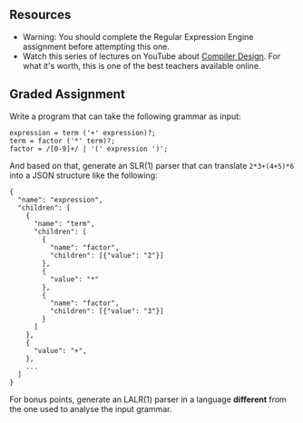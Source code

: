 
## Resources

- Warning: You should complete the Regular Expression Engine assignment before attempting this one.
- Watch this series of lectures on YouTube about [Compiler Design](https://www.youtube.com/watch?v=Qkwj65l_96I&index=1&list=PLEbnTDJUr_IcPtUXFy2b1sGRPsLFMghhS). For what it's worth, this is one of the best teachers available online.

## Graded Assignment

Write a program that can take the following grammar as input:
```
expression = term ('+' expression)?;
term = factor ('*' term)?;
factor = /[0-9]+/ | '(' expression ')';
```
And based on that, generate an SLR(1) parser that can translate `2*3+(4+5)*6` into a JSON structure like the following:
```
{
  "name": "expression",
  "children": [
    {
      "name": "term",
      "children": [
        {
          "name": "factor",
          "children": [{"value": "2"}]
        },
        {
          "value": "*"
        },
        {
          "name": "factor",
          "children": [{"value": "3"}]
        }
      ]
    },
    {
      "value": "+",
    },
    ...
  ]
}
```

For bonus points, generate an LALR(1) parser in a language **different** from the one used to analyse the input grammar.
